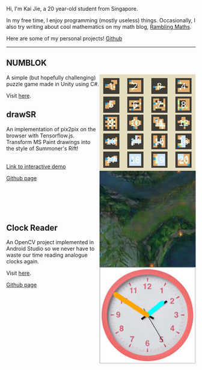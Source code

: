 Hi, I'm Kai Jie, a 20 year-old student from Singapore.

In my free time, I enjoy programming (mostly useless) things. Occasionally, I also try writing about cool mathematics on my math blog, [Rambling Maths](https://ramblingmaths.wordpress.com/).

Here are some of my personal projects! [Github](https://github.com/wongkj12)

---

## NUMBLOK 
<img style="float: right;" src="docs/temp.png"/>
A simple (but hopefully challenging) puzzle game made in Unity using C#. 

Visit [here](https://jkgnow.itch.io/numblok?secret=Y3TIcmz8VZtkA4AsdYdnAgCpgE).

## drawSR
<img style="float: right;" src="docs/sr.png"/>
An implementation of pix2pix on the browser with Tensorflow.js. Transform MS Paint drawings into the style of Summoner's Rift!<br><br>

[Link to interactive demo](https://wongkj12.github.io/drawSR/)


[Github page](https://github.com/wongkj12/drawSR)

<br><br><br><br>
## Clock Reader
<img style="float: right;" width="256" height="256" src="docs/final_clock.png"/>
An OpenCV project implemented in Android Studio so we never have to waste our time reading analogue clocks again.

Visit [here](https://wongkj12.github.io/clock-reader/).

[Github page](https://wongkj12.github.io/clock-reader/github.com/wongkj12/clock-reader)
